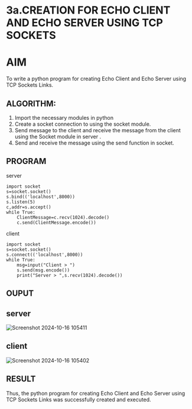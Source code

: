 # 3a.CREATION FOR ECHO CLIENT AND ECHO SERVER USING TCP SOCKETS
# AIM
To write a python program for creating Echo Client and Echo Server using TCP
Sockets Links.
## ALGORITHM:
1. Import the necessary modules in python
2. Create a socket connection to using the socket module.
3. Send message to the client and receive the message from the client using the Socket module in
 server .
4. Send and receive the message using the send function in socket.
## PROGRAM
server
```
import socket 
s=socket.socket() 
s.bind(('localhost',8000)) 
s.listen(5) 
c,addr=s.accept() 
while True: 
    ClientMessage=c.recv(1024).decode() 
    c.send(ClientMessage.encode())
```
client
```
import socket 
s=socket.socket() 
s.connect(('localhost',8000)) 
while True: 
    msg=input("Client > ") 
    s.send(msg.encode()) 
    print("Server > ",s.recv(1024).decode())  

```
## OUPUT
## server
![Screenshot 2024-10-16 105411](https://github.com/user-attachments/assets/e81538e7-bc37-4fc8-b33b-70934e45f2a4)
## client
![Screenshot 2024-10-16 105402](https://github.com/user-attachments/assets/a66bd152-8c49-497f-ac87-eec999ee7347)

## RESULT
Thus, the python program for creating Echo Client and Echo Server using TCP Sockets Links 
was successfully created and executed.
